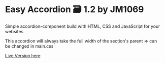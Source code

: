 # Easy Accordion 🗃 1.2 by JM1069
Simple accordion-component build with HTML, CSS and JavaScript for your websites.

This accordion will always take the full width of the section's parent => can be changed in main.css

[Live Version here](https://jm1069.github.io/accordion-component/)
